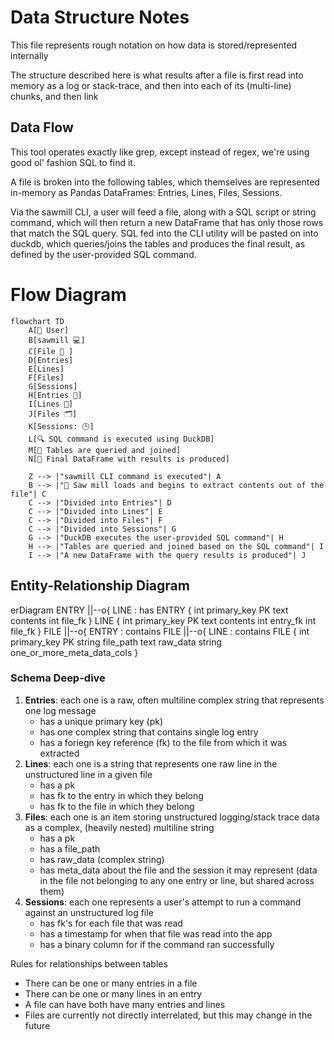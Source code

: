 # Data Structure Notes

This file represents rough notation on how data is stored/represented internally

The structure described here is what results after a file is first read into memory 
as a log or stack-trace, and then into each of its (multi-line) chunks, and then link 

## Data Flow

This tool operates exactly like grep, except instead of regex, we're using good ol' 
fashion SQL to find it.

A file is broken into the following tables, which themselves are represented in-memory
as Pandas DataFrames: Entries, Lines, Files, Sessions. 

Via the sawmill CLI, a user will feed a file, along with a SQL script or string command, which will then return a new 
DataFrame that has only those rows that match the SQL query. SQL fed into the CLI 
utility will be pasted on into duckdb, which queries/joins the tables and produces the 
final result, as defined by the user-provided SQL command.

# Flow Diagram

```mermaid
flowchart TD
    A[👤 User]
    B[sawmill 💻]
    C[File 📂 ]
    D[Entries]
    E[Lines]
    F[Files]
    G[Sessions]
    H[Entries 📝]
    I[Lines 📄]
    J[Files 🗂️]
    K[Sessions: 🕒]
    L[🔍 SQL command is executed using DuckDB]
    M[🔗 Tables are queried and joined]
    N[📄 Final DataFrame with results is produced]

    Z --> |"sawmill CLI command is executed"| A
    B --> |"🔀 Saw mill loads and begins to extract contents out of the file"| C
    C --> |"Divided into Entries"| D
    C --> |"Divided into Lines"| E
    C --> |"Divided into Files"| F
    C --> |"Divided into Sessions"| G
    G --> |"DuckDB executes the user-provided SQL command"| H
    H --> |"Tables are queried and joined based on the SQL command"| I
    I --> |"A new DataFrame with the query results is produced"| J

```
<!-- %% Add comments
    click A 
    click B "The file is read and processed" "Comment for B"
    click C "The file is divided into entries, lines, files, and sessions" "Comment for C"
    click D "The data is structured in-memory as Pandas DataFrames" "Comment for D"
    click H "DuckDB executes the user-provided SQL command" "Comment for H"
    click I "Tables are queried and joined based on the SQL command" "Comment for I"
    click J "A new DataFrame with the query results is produced" "Comment for J" -->

## Entity-Relationship Diagram

<p align="center">
    <div class="mermaid">
        erDiagram
            ENTRY ||--o{ LINE : has
            ENTRY {
                int primary_key PK
                text contents
                int file_fk
            }
            LINE {
                int primary_key PK
                text contents
                int entry_fk
                int file_fk
            }
            FILE ||--o{ ENTRY : contains
            FILE ||--o{ LINE : contains
            FILE {
                int primary_key PK
                string file_path
                text raw_data
                string one_or_more_meta_data_cols
            }
    </div>
</p>

### Schema Deep-dive

1. **Entries**: each one is a raw, often multiline complex string that represents one log message
    - has a unique primary key (pk)
    - has one complex string that contains single log entry
    - has a foriegn key reference (fk) to the file from which it was extracted
2. **Lines**: each one is a string that represents one raw line in the unstructured line in a given file
    - has a pk
    - has fk to the entry in which they belong
    - has fk to the file in which they belong
3. **Files**: each one is an item storing unstructured logging/stack trace data as a complex, (heavily nested) multiline string
    - has a pk
    - has a file_path
    - has raw_data (complex string)
    - has meta_data about the file and the session it may represent (data in the file not belonging to any one entry or line, but shared across them)
4. **Sessions**: each one represents a user's attempt to run a command against an unstructured log file
    - has fk's for each file that was read
    - has a timestamp for when that file was read into the app
    - has a binary column for if the command ran successfully

Rules for relationships between tables
- There can be one or many entries in a file
- There can be one or many lines in an entry
- A file can have both have many entries and lines
- Files are currently not directly interrelated, but this may change in the future

